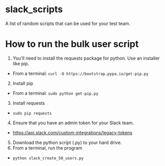 # slack_scripts
A list of random scripts that can be used for your test team.

# How to run the bulk user script

1. You'll need to install the requests package for python. Use an installer like pip.
- From a terminal: `curl -O https://bootstrap.pypa.io/get-pip.py`
2. Install pip
- From a terminal: `sudo python get-pip.py`
3. Install requests
- `sudo pip requests` 
4. Ensure that you have an admin token for your Slack team. 
- https://api.slack.com/custom-integrations/legacy-tokens
5. Download the python script (.py) to your hard drive. 
6. From a terminal, run the program
- `python slack_create_50_users.py` 
